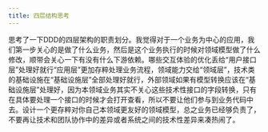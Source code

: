 ```yaml
---
title: 四层结构思考
---
```


思考了一下DDD的四层架构的职责划分。我觉得对于一个业务为中心的应用，我们第一步关心的是做了什么业务，然后是这个业务执行的时候对领域模型做了什么修改，顺带会关心一下有没有什么下游依赖。哪些交互体验的优化丢给“用户接口层”处理好就行“应用层”更加存粹处理业务流程，领域能力交给“领域层”，技术类的基础设施在“基础设施层”全部处理好就行，外部领域如果有模型转换应该在“基础设施层”处理好，因为本领域业务其实不关心这些技术性接口的字段转换，只有在具体要处理一个接口的时候才会打开查看，所以不要让他们参与到业务代码中去。设计一个更存粹对你自己本领域更友好的领域模型，总之业务已经够负责了，不要再让技术和团队协作中的差异或者系统之间的技术性差异来凑热闹了。